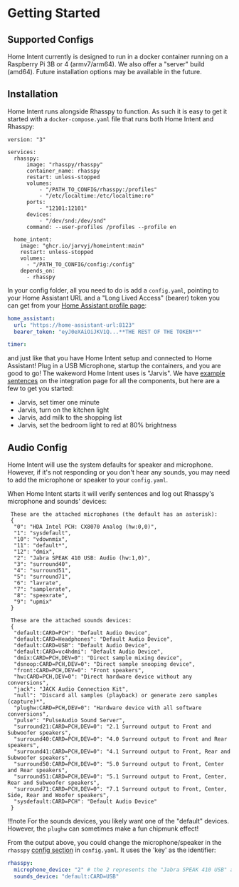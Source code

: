 # Getting Started

## Supported Configs
Home Intent currently is designed to run in a docker container running on a Raspberry Pi 3B or 4 (armv7/arm64). We also offer a "server" build (amd64). Future installation options may be available in the future.

## Installation
Home Intent runs alongside Rhasspy to function. As such it is easy to get it started with a `docker-compose.yaml` file that runs both Home Intent and Rhasspy:

```docker-compose
version: "3"

services:
  rhasspy:
      image: "rhasspy/rhasspy"
      container_name: rhasspy
      restart: unless-stopped
      volumes:
          - "/PATH_TO_CONFIG/rhasspy:/profiles"
          - "/etc/localtime:/etc/localtime:ro"
      ports:
          - "12101:12101"
      devices:
          - "/dev/snd:/dev/snd"
      command: --user-profiles /profiles --profile en
  
  home_intent:
    image: "ghcr.io/jarvyj/homeintent:main"
    restart: unless-stopped
    volumes:
      - "/PATH_TO_CONFIG/config:/config"
    depends_on:
      - rhasspy

```

In your config folder, all you need to do is add a `config.yaml`, pointing to your Home Assistant URL and a "Long Lived Access" (bearer) token you can get from your [Home Assistant profile page](https://homeintent.jarvy.io/integrations/home-assistant/#getting-a-bearer-token):

```yaml
home_assistant:
  url: "https://home-assistant-url:8123"
  bearer_token: "eyJ0eXAiOiJKV1Q...**THE REST OF THE TOKEN**"

timer:

```

and just like that you have Home Intent setup and connected to Home Assistant! Plug in a USB Microphone, startup the containers, and you are good to go! The wakeword Home Intent uses is "Jarvis". We have [example sentences](https://homeintent.jarvy.io/integrations/home-assistant/#example-sentences) on the integration page for all the components, but here are a few to get you started:

 * Jarvis, set timer one minute
 * Jarvis, turn on the kitchen light
 * Jarvis, add milk to the shopping list
 * Jarvis, set the bedroom light to red at 80% brightness

## Audio Config
Home Intent will use the system defaults for speaker and microphone. However, if it's not responding or you don't hear any sounds, you may need to add the microphone or speaker to your `config.yaml`.

When Home Intent starts it will verify sentences and log out Rhasspy's microphone and sounds' devices:
```
 These are the attached microphones (the default has an asterisk):
 {
  "0": "HDA Intel PCH: CX8070 Analog (hw:0,0)",
  "1": "sysdefault",
  "10": "vdownmix",
  "11": "default*",
  "12": "dmix",
  "2": "Jabra SPEAK 410 USB: Audio (hw:1,0)",
  "3": "surround40",
  "4": "surround51",
  "5": "surround71",
  "6": "lavrate",
  "7": "samplerate",
  "8": "speexrate",
  "9": "upmix"
 }
```

```
 These are the attached sounds devices:
 {
  "default:CARD=PCH": "Default Audio Device",
  "default:CARD=Headphones": "Default Audio Device",
  "default:CARD=USB": "Default Audio Device",
  "default:CARD=vc4hdmi": "Default Audio Device",
  "dmix:CARD=PCH,DEV=0": "Direct sample mixing device",
  "dsnoop:CARD=PCH,DEV=0": "Direct sample snooping device",
  "front:CARD=PCH,DEV=0": "Front speakers",
  "hw:CARD=PCH,DEV=0": "Direct hardware device without any conversions",
  "jack": "JACK Audio Connection Kit",
  "null": "Discard all samples (playback) or generate zero samples (capture)*",
  "plughw:CARD=PCH,DEV=0": "Hardware device with all software conversions",
  "pulse": "PulseAudio Sound Server",
  "surround21:CARD=PCH,DEV=0": "2.1 Surround output to Front and Subwoofer speakers",
  "surround40:CARD=PCH,DEV=0": "4.0 Surround output to Front and Rear speakers",
  "surround41:CARD=PCH,DEV=0": "4.1 Surround output to Front, Rear and Subwoofer speakers",
  "surround50:CARD=PCH,DEV=0": "5.0 Surround output to Front, Center and Rear speakers",
  "surround51:CARD=PCH,DEV=0": "5.1 Surround output to Front, Center, Rear and Subwoofer speakers",
  "surround71:CARD=PCH,DEV=0": "7.1 Surround output to Front, Center, Side, Rear and Woofer speakers",
  "sysdefault:CARD=PCH": "Default Audio Device"
 }
```

!!!note
    For the sounds devices, you likely want one of the "default" devices. However, the `plughw` can sometimes make a fun chipmunk effect!

From the output above, you could change the microphone/speaker in the `rhasspy` [config section](/getting-started/rhasspy-config) in `config.yaml`. It uses the 'key' as the identifier:

```yaml
rhasspy:
  microphone_device: "2" # the 2 represents the "Jabra SPEAK 410 USB" above
  sounds_device: "default:CARD=USB"
```